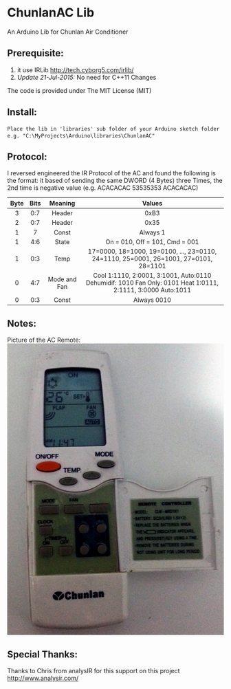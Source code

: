 ChunlanAC Lib
==============

An Arduino Lib for Chunlan Air Conditioner 

Prerequisite:
-------------
1) it use IRLib http://tech.cyborg5.com/irlib/
2) _Update 21-Jul-2015:_ No need for C++11 Changes



The code is provided under The MIT License (MIT)

Install:
--------
```
Place the lib in 'libraries' sub folder of your Arduino sketch folder
e.g. "C:\MyProjects\Arduino\libraries\ChunlanAC"
```

Protocol:
---------
I reversed engineered the IR Protocol of the AC and found the following is the format:
it based of sending the same DWORD (4 Bytes) three Times,
the 2nd time is negative value (e.g. ACACACAC 53535353 ACACACAC)

Byte	| Bits	| Meaning		| Values	|
:------:|:-----:|:-------------:|:---------:|
3		| 0:7	| Header		| 0xB3		|
2		| 0:7	| Header		| 0x35		|
1		| 7		| Const			| Always 1	|
1		| 4:6	| State			| On = 010, Off = 101, Cmd = 001	|
1		| 0:3	| Temp			| 17=0000, 18=1000, 19=0100, ..., 23=0110, 24=1110, 25=0001, 26=1001, 27=0101, 28=1101	|
0		| 4:7	| Mode and Fan	| Cool 1:1110, 2:0001, 3:1001, Auto:0110 Dehumidif: 1010 Fan Only: 0101 Heat 1:0111, 2:1111, 3:0000 Auto:1011	|
0		| 0:3	| Const			| Always 0010	|
	
Notes:
------
Picture of the AC Remote:
![Chunlan AC Remote](https://github.com/baget/ChunlanAc/raw/master/Docs/ACRemote.jpg "Chunlan AC Remote")

	
Special Thanks:
--------------
Thanks to Chris from analysIR for this support on this project
http://www.analysir.com/